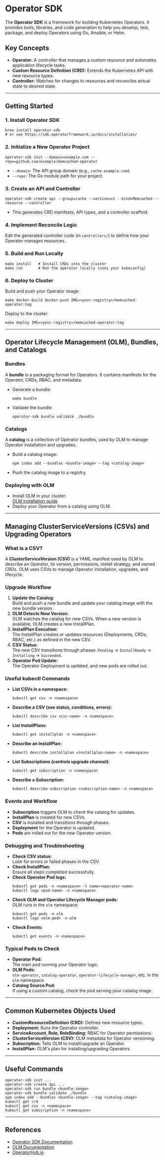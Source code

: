 # Operator SDK

The **Operator SDK** is a framework for building Kubernetes Operators. It provides tools, libraries, and code generation to help you develop, test, package, and deploy Operators using Go, Ansible, or Helm.

## Key Concepts

- **Operator:** A controller that manages a custom resource and automates application lifecycle tasks.
- **Custom Resource Definition (CRD):** Extends the Kubernetes API with new resource types.
- **Controller:** Watches for changes to resources and reconciles actual state to desired state.

---

## Getting Started

### 1. Install Operator SDK

```shell
brew install operator-sdk
# or see https://sdk.operatorframework.io/docs/installation/
```

### 2. Initialize a New Operator Project

```shell
operator-sdk init --domain=example.com --repo=github.com/example/memcached-operator
```
- `--domain`: The API group domain (e.g., `cache.example.com`).
- `--repo`: The Go module path for your project.

### 3. Create an API and Controller

```shell
operator-sdk create api --group=cache --version=v1 --kind=Memcached --resource --controller
```
- This generates CRD manifests, API types, and a controller scaffold.

### 4. Implement Reconcile Logic

Edit the generated controller code (in `controllers/`) to define how your Operator manages resources.

### 5. Build and Run Locally

```shell
make install   # Install CRDs into the cluster
make run       # Run the operator locally (uses your kubeconfig)
```

### 6. Deploy to Cluster

Build and push your Operator image:

```shell
make docker-build docker-push IMG=<your-registry>/memcached-operator:tag
```

Deploy to the cluster:

```shell
make deploy IMG=<your-registry>/memcached-operator:tag
```

---

## Operator Lifecycle Management (OLM), Bundles, and Catalogs

### Bundles

A **bundle** is a packaging format for Operators. It contains manifests for the Operator, CRDs, RBAC, and metadata.

- Generate a bundle:
  ```shell
  make bundle
  ```
- Validate the bundle:
  ```shell
  operator-sdk bundle validate ./bundle
  ```

### Catalogs

A **catalog** is a collection of Operator bundles, used by OLM to manage Operator installation and upgrades.

- Build a catalog image:
  ```shell
  opm index add --bundles <bundle-image> --tag <catalog-image>
  ```
- Push the catalog image to a registry.

### Deploying with OLM

- Install OLM in your cluster:  
  [OLM installation guide](https://olm.operatorframework.io/docs/getting-started/)
- Deploy your Operator from a catalog using OLM.

---

## Managing ClusterServiceVersions (CSVs) and Upgrading Operators

### What is a CSV?

A **ClusterServiceVersion (CSV)** is a YAML manifest used by OLM to describe an Operator, its version, permissions, install strategy, and owned CRDs. OLM uses CSVs to manage Operator installation, upgrades, and lifecycle.

### Upgrade Workflow

1. **Update the Catalog:**  
   Build and push a new bundle and update your catalog image with the new bundle version.
2. **OLM Detects New Version:**  
   OLM watches the catalog for new CSVs. When a new version is available, OLM creates a new InstallPlan.
3. **InstallPlan Execution:**  
   The InstallPlan creates or updates resources (Deployments, CRDs, RBAC, etc.) as defined in the new CSV.
4. **CSV Status:**  
   The new CSV transitions through phases: `Pending` → `InstallReady` → `Installing` → `Succeeded`.
5. **Operator Pod Update:**  
   The Operator Deployment is updated, and new pods are rolled out.

### Useful kubectl Commands

- **List CSVs in a namespace:**
  ```shell
  kubectl get csv -n <namespace>
  ```
- **Describe a CSV (see status, conditions, errors):**
  ```shell
  kubectl describe csv <csv-name> -n <namespace>
  ```
- **List InstallPlans:**
  ```shell
  kubectl get installplan -n <namespace>
  ```
- **Describe an InstallPlan:**
  ```shell
  kubectl describe installplan <installplan-name> -n <namespace>
  ```
- **List Subscriptions (controls upgrade channel):**
  ```shell
  kubectl get subscription -n <namespace>
  ```
- **Describe a Subscription:**
  ```shell
  kubectl describe subscription <subscription-name> -n <namespace>
  ```

### Events and Workflow

- **Subscription** triggers OLM to check the catalog for updates.
- **InstallPlan** is created for new CSVs.
- **CSV** is installed and transitions through phases.
- **Deployment** for the Operator is updated.
- **Pods** are rolled out for the new Operator version.

### Debugging and Troubleshooting

- **Check CSV status:**  
  Look for errors or failed phases in the CSV.
- **Check InstallPlan:**  
  Ensure all steps completed successfully.
- **Check Operator Pod logs:**  
  ```shell
  kubectl get pods -n <namespace> -l name=<operator-name>
  kubectl logs <pod-name> -n <namespace>
  ```
- **Check OLM and Operator Lifecycle Manager pods:**  
  OLM runs in the `olm` namespace:
  ```shell
  kubectl get pods -n olm
  kubectl logs <olm-pod> -n olm
  ```
- **Check Events:**  
  ```shell
  kubectl get events -n <namespace>
  ```

### Typical Pods to Check

- **Operator Pod:**  
  The main pod running your Operator logic.
- **OLM Pods:**  
  `olm-operator`, `catalog-operator`, `operator-lifecycle-manager`, etc. in the `olm` namespace.
- **Catalog Source Pod:**  
  If using a custom catalog, check the pod serving your catalog image.

---

## Common Kubernetes Objects Used

- **CustomResourceDefinition (CRD):** Defines new resource types.
- **Deployment:** Runs the Operator controller.
- **ServiceAccount, Role, RoleBinding:** RBAC for Operator permissions.
- **ClusterServiceVersion (CSV):** OLM metadata for Operator versioning.
- **Subscription:** Tells OLM to install/upgrade an Operator.
- **InstallPlan:** OLM's plan for installing/upgrading Operators.

---

## Useful Commands

```shell
operator-sdk init ...
operator-sdk create api ...
operator-sdk run bundle <bundle-image>
operator-sdk bundle validate ./bundle
opm index add --bundles <bundle-image> --tag <catalog-image>
kubectl get crd
kubectl get csv -n <namespace>
kubectl get subscription -n <namespace>
```

---

## References

- [Operator SDK Documentation](https://sdk.operatorframework.io/docs/)
- [OLM Documentation](https://olm.operatorframework.io/docs/)
- [OperatorHub.io](https://operatorhub.io/)
